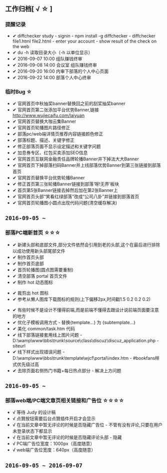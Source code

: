 ## 工作归档[ √ ☆ ]

### 提醒记录

* ✔ diffchecker study - signin - npm install -g diffchecker - diffchecker file1.html file2.html - enter your account - show result of the check on the web
* ✔ du -h 读取目录大小（-h 以单位显示）
* ✔ 2016-09-07 10:00 组队赚钱终审
* ✔ 2016-09-08 14:00 会议室 组队赚钱终审
* ✔ 2016-09-20 16:00 内审下部落的个人中心页面
* ✔ 2016-09-22 14:00 部落个人中心终审

### 临时Bug ☆

* ✔ 官网首页中秋抽奖banner替换回之前的刮奖抽奖banner
* ✔ 官网首页第二张添加平台优势Banner,链接 http://www.wujiecaifu.com/laiyuan
* ✔ 官网首页替换大咖云集Banner
* ✔ 官网首页轮播图片路径修正
* ✔ 部落pc/web端详情页推荐内容链接颜色修正
* ✔ 部落标题、描述、关键字修正
* ✔ 修正部落页面不显示设定描述和关键字问题
* ✔ 加息券专区、红包买卖添加SEO信息
* ✔ 官网首页互联网金融责任品牌轮播Banner并下掉法大大Banner
* ✔ 官网首页下掉部落扫码Banner并上线部落优势Banner到第三张链接到部落首页
* ✔ 官网首页替换平台优势轮播Banner
* ✔ 修正首页第三张轮播Banner链接到部落‘呀!无界’板块
* ✔ 首页第5张Banner链接去掉然后加在第2张Banner上
* ✔ 官网首页头部“笑看红绿部落”改成“公司八卦”并链接到部落首页
* ✔ 官网首页轮播图小圆点出现代码问题(清空缓存解决)

`2016-09-05 ~ `
---

### 部落PC端新首页 ☆☆☆

+ ✔ 新建头部和底部文件,部分文件依然会引用到老的头部,这个在最后进行排除以成功使用新头部尾部文件
+ ✔ 制作首页头部
+ ✔ 制作首页底部
+ ✔ 首页轮播图(圆点图需要重制)
+ ✔ 清空部落 portal 首页文件
+ ✔ 制作 hot 动态图标
 - ✔ 裁剪出 hot 图标
 - ✔ 参考从懒人图库下载图标的规则(上下偏移2px,时间戳1.5 0.2 0.2 0.2)
+ ✔ 有些时候不是设计不懂得前端,而是前端不懂得去跟设计说前端页面要注意的地方
+ ✔ 优化子模板调用方式 - 替换{template...} 为 {subtemplate...}
+ ✔ 美化 common/task.htm 代码
+ ✔ 线下部落链接套用线上图片问题 - D:\wamp\www\bbs\trunk\source\class\discuz\discuz_application.php - siteurl
+ ✔ 线下样式出现错误问题 - D:\wamp\www\bbs\trunk\template\wjcf\portal\index.htm - #bookfans样式优先级过高
+ ✔ 去除页面右侧热门书籍+每日热点部分 - 解决上方问题

`2016-09-05 ~ `
---

### 部落web端/PC端文章页相关链接和广告位 ☆☆☆☆

* √ 等待 Judy 的设计稿
* √ 点贊按钮需要后台点贊插件开启才会显示
* √ 在当前文章中暂无评论的时候是否隐藏广告位 - 不管有没有评论,只要在用户未登录状态下都显示
* √ 在当前文章中暂无评论的时候是否隐藏评论头部 - 隐藏
* √ PC端广告位宽度：1000px（高度随意）
* √ web端广告位宽度：640px（高度随意）

`2016-09-05 ~ 2016-09-07`
---
